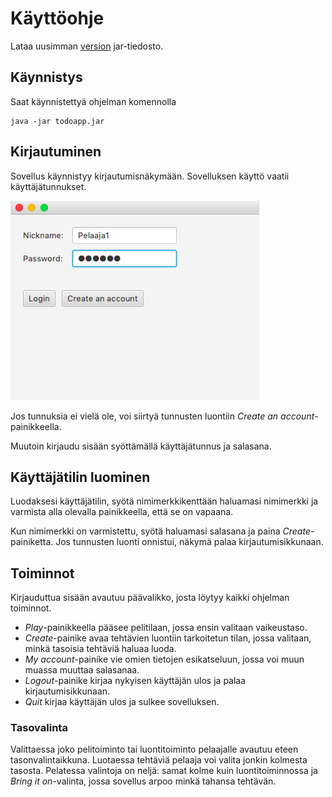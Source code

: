 # Käyttöohje

Lataa uusimman [version](https://github.com/Ptterz/ot-harjoitustyo/releases) jar-tiedosto.

## Käynnistys

Saat käynnistettyä ohjelman komennolla

```
java -jar todoapp.jar
```

## Kirjautuminen

Sovellus käynnistyy kirjautumisnäkymään. Sovelluksen käyttö vaatii käyttäjätunnukset. 

<img src="https://github.com/Ptterz/ot-harjoitustyo/blob/master/dokumentointi/snapshots/Login.png">

Jos tunnuksia ei vielä ole, voi siirtyä tunnusten luontiin _Create an account_-painikkeella.

Muutoin kirjaudu sisään syöttämällä käyttäjätunnus ja salasana.

## Käyttäjätilin luominen

Luodaksesi käyttäjätilin, syötä nimimerkkikenttään haluamasi nimimerkki ja varmista alla olevalla painikkeella, että se on vapaana.

Kun nimimerkki on varmistettu, syötä haluamasi salasana ja paina _Create_-painiketta. Jos tunnusten luonti onnistui, näkymä palaa kirjautumisikkunaan.

## Toiminnot

Kirjauduttua sisään avautuu päävalikko, josta löytyy kaikki ohjelman toiminnot. 

- _Play_-painikkeella pääsee pelitilaan, jossa ensin valitaan vaikeustaso.
- _Create_-painike avaa tehtävien luontiin tarkoitetun tilan, jossa valitaan, minkä tasoisia tehtäviä haluaa luoda.
- _My account_-painike vie omien tietojen esikatseluun, jossa voi muun muassa muuttaa salasanaa.
- _Logout_-painike kirjaa nykyisen käyttäjän ulos ja palaa kirjautumisikkunaan.
- _Quit_ kirjaa käyttäjän ulos ja sulkee sovelluksen. 

### Tasovalinta

Valittaessa joko pelitoiminto tai luontitoiminto pelaajalle avautuu eteen tasonvalintaikkuna. Luotaessa tehtäviä pelaaja voi valita jonkin kolmesta tasosta. Pelatessa valintoja on neljä: samat kolme kuin luontitoiminnossa ja
_Bring it on_-valinta, jossa sovellus arpoo minkä tahansa tehtävän. 
